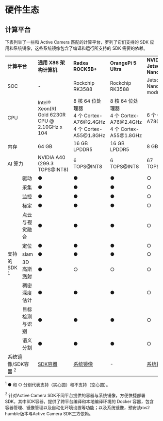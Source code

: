 # 硬件生态
## 计算平台

下表列举了一些和 Active Camera 匹配的计算平台，罗列了它们支持的 SDK 应用和系统镜像，这些系统镜像包含了编译和运行所支持的 SDK 需要的依赖。

<table class="docutils align-default">
    <tr class="centered-table-text">
        <td style="font-weight: bold;" colspan="2">计算平台</td>
        <td style="font-weight: bold;">通用 X86 架构计算机</td>
        <td style="font-weight: bold;">Radxa ROCK5B+</td>
        <td style="font-weight: bold;">OrangePi 5 Ultra</td>
        <td style="font-weight: bold;">NVIDIA Jetson Orin Nano Super</td>
        <td style="font-weight: bold;">D-Robotics RDK X5</td>
    </tr>
    <tr class="centered-table-text">
        <td colspan="2">SOC</td>
        <td>-</td>
        <td>Rockchip RK3588</td>
        <td>Rockchip RK3588</td>
        <td>Jetson Orin Nano 8GB module</td>
        <td>Sunrise 5</td>
    </tr>
    <tr class="centered-table-text">
        <td colspan="2">CPU</td>
        <td>Intel® Xeon(R)<br> Gold 6230R CPU @<br> 2.10GHz x 104</td>
        <td>8 核 64 位处理器<br> 4 个 Cortex-A76@2.4GHz<br> 4 个 Cortex-A55@1.8GHz</td>
        <td>8 核 64 位处理器<br> 4 个 Cortex-A76@2.4GHz<br> 4 个 Cortex-A55@1.8GHz</td>
        <td>6 个 Cortex-A78@2.4GHz</td>
        <td>8 个 Cortex-A55@1.5GHz</td>
    </tr>
    <tr class="centered-table-text">
        <td colspan="2">内存</td>
        <td>64 GB</td>
        <td>16 GB LPDDR5</td>
        <td>16 GB LPDDR5</td>
        <td>8 GB LPDDR5</td>
        <td>8 GB LPDDR4</td>
    </tr>
    <tr class="centered-table-text">
        <td colspan="2">AI 算力</td>
        <td>NVIDIA A40<br> (299.3 TOPS@INT8)</td>
        <td>6 TOPS@INT8</td>
        <td>6 TOPS@INT8</td>
        <td>67 TOPS@INT8</td>
        <td>10 TOPS@INT8</td>
    </tr>
    <tr class="centered-table-text">
        <td rowspan="12">支持的 SDK <sup>1</sup> </td>
    </tr>
    <tr class="centered-table-text">
        <td>驱动</td>
        <td>●</td>
        <td>●</td>
        <td>●</td>
        <td>○</td>
        <td>○</td>
    </tr>
    <tr class="centered-table-text">
        <td>采集</td>
        <td>●</td>
        <td>●</td>
        <td>●</td>
        <td>○</td>
        <td>○</td>
    </tr>
    <tr class="centered-table-text">
        <td>监控</td>
        <td>●</td>
        <td>●</td>
        <td>●</td>
        <td>○</td>
        <td>○</td>
    </tr>
    <tr class="centered-table-text">
        <td>标定</td>
        <td>●</td>
        <td>●</td>
        <td>●</td>
        <td>○</td>
        <td>○</td>
    </tr>
    <tr class="centered-table-text">
        <td>点云与视觉融合</td>
        <td>●</td>
        <td>●</td>
        <td>●</td>
        <td>○</td>
        <td>○</td>
    </tr>
    <tr class="centered-table-text">
        <td>定位</td>
        <td>●</td>
        <td>●</td>
        <td>●</td>
        <td>○</td>
        <td>○</td>
    </tr>
    <tr class="centered-table-text">
        <td>slam</td>
        <td>●</td>
        <td>●</td>
        <td>●</td>
        <td>○</td>
        <td>○</td>
    </tr>
    <tr class="centered-table-text">
        <td>3D 高斯溅射</td>
        <td>●</td>
        <td>○</td>
        <td>○</td>
        <td>○</td>
        <td>○</td>
    </tr>
    <tr class="centered-table-text">
        <td>稠密深度估计</td>
        <td>●</td>
        <td>●</td>
        <td>●</td>
        <td>○</td>
        <td>○</td>
    </tr>
    <tr class="centered-table-text">
        <td>目标检测与识别</td>
        <td>●</td>
        <td>●</td>
        <td>●</td>
        <td>○</td>
        <td>○</td>
    </tr>
    <tr class="centered-table-text">
        <td>语义分割</td>
        <td>●</td>
        <td>●</td>
        <td>●</td>
        <td>○</td>
        <td>○</td>
    </tr>
    <tr class="centered-table-text">
        <td colspan="2">系统镜像/SDK容器 <sup>2</sup> </td>
        <td>
            <a href="https://github.com/RoboSense-Robotics/robosense_ac_ros2_sdk_infra/tree/main/tools/compilation_envirment">
                SDK容器
            </a>
        </td>
        <td>
            <a href="https://github.com/RoboSense-Robotics/robosense_ac_ros2_sdk_infra/blob/main/tools/system_image/Radxa_Image_Readme_CN.md">
                系统镜像
            </a>
        </td>
        <td>-</td>
        <td>
            <a href="https://github.com/RoboSense-Robotics/robosense_ac_ros2_sdk_infra/blob/main/tools/system_image/Orin_Nano_Image_Readme_CN.md">
                系统镜像
            </a>
        </td>
        <td>-</td>
    </tr>
</table>

<sup>1</sup> ● 和 ○ 分别代表支持（实心圆）和不支持（空心圆）。

<sup>2</sup> 针对Active Camera SDK不同平台提供的容器与系统镜像，方便快捷部署SDK，其中SDK容器，提供了跨平台编译和本地编译环境的 Docker 容器，包含容器管理、镜像管理以及自动化环境设置等功能；以及系统镜像，预安装ros2 humble版本与Active Camera SDK三方依赖。

